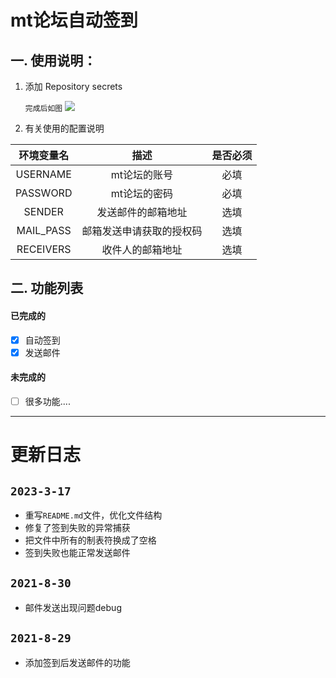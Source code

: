 # mt论坛自动签到


## 一. 使用说明：

1.  添加 Repository secrets

    `完成后如图`
    ![](https://upload.cc/i1/2023/03/17/CaEIuH.png)


2. 有关使用的配置说明


|   环境变量名   |      描述      | 是否必须 |
|:---------:|:------------:|:----:|
| USERNAME  |   mt论坛的账号    |  必填  |
| PASSWORD  |   mt论坛的密码    |  必填  |
|  SENDER   |  发送邮件的邮箱地址   |  选填  |
| MAIL_PASS | 邮箱发送申请获取的授权码 |  选填  |
| RECEIVERS |   收件人的邮箱地址   |  选填  |



## 二. 功能列表

#### 已完成的
- [x] 自动签到
- [x] 发送邮件

#### 未完成的
- [ ] 很多功能....


----
# 更新日志

## `2023-3-17`

- 重写`README.md`文件，优化文件结构
- 修复了签到失败的异常捕获
- 把文件中所有的制表符换成了空格
- 签到失败也能正常发送邮件

## `2021-8-30`

- 邮件发送出现问题debug


## `2021-8-29`

- 添加签到后发送邮件的功能

